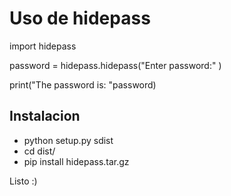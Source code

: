 # Uso de hidepass

import hidepass

password = hidepass.hidepass("Enter password:" )

print("The password is: "password)

## Instalacion 

- python setup.py sdist
- cd dist/
- pip install hidepass.tar.gz

Listo :)